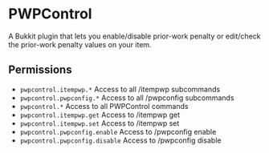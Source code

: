 # PWPControl

A Bukkit plugin that lets you enable/disable prior-work penalty or edit/check the prior-work penalty values on your item.

## Permissions

 * `pwpcontrol.itempwp.*`
   Access to all /itempwp subcommands
 * `pwpcontrol.pwpconfig.*`
   Access to all /pwpconfig subcommands
 * `pwpcontrol.*`
   Access to all PWPControl commands
 * `pwpcontrol.itempwp.get`
   Access to /itempwp get
 * `pwpcontrol.itempwp.set`
   Access to /itempwp set
 * `pwpcontrol.pwpconfig.enable`
   Access to /pwpconfig enable
 * `pwpcontrol.pwpconfig.disable`
   Access to /pwpconfig disable
